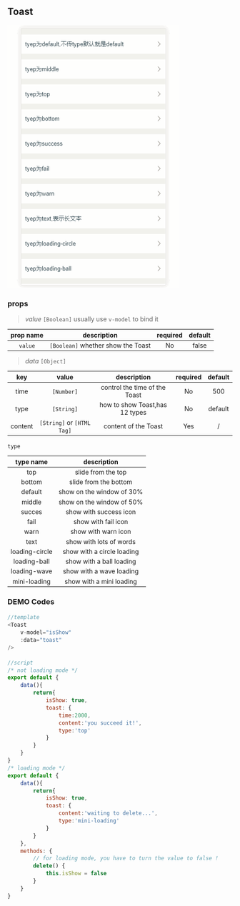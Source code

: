 ## Toast

![toast](../toast.gif)

### props
> *value* `[Boolean]` usually use `v-model` to bind it

| prop name  |      description                         |required| default |
|:-----------:|:----------------------------------------:|:------:|:-------:|
| `value` | `[Boolean]` whether show the Toast   |   No   |  false  |

> *data* `[Object]`

| key         |            value                         |description| required | default |
|:-----------:|:----------------------------------------:|:---------:|:--------:|:-------:|
| time       | `[Number]`  |control the time of the Toast | No | 500 |
| type     | `[String]`| how to show Toast,has 12 types | No | default |
| content    | `[String]` or `[HTML Tag]`|     content of the Toast    | Yes | / |

`type`

| type name |           description                       |
|:---------:|:-----------------------------------------:|
|    top    | slide from the top |
|    bottom | slide from the bottom |
|    default    | show on the window of 30% |
|    middle    | show on the window of 50% |
|    succes    | show with success icon |
|    fail    | show with fail icon |
|    warn    | show with warn icon |
|    text    | show with lots of words |
|    loading-circle    | show with a circle loading |
|    loading-ball    | show with a ball loading |
|    loading-wave    | show with a wave loading |
|    mini-loading    | show with a mini loading |

### DEMO Codes
```javascript
//template
<Toast
    v-model="isShow"
    :data="toast" 
/>

//script
/* not loading mode */
export default {
    data(){
        return{
            isShow: true,
            toast: {
                time:2000,
                content:'you succeed it!',
                type:'top'
            }
        }
    }
}
/* loading mode */
export default {
    data(){
        return{
            isShow: true,
            toast: {
                content:'waiting to delete...',
                type:'mini-loading'
            }
        }
    },
    methods: {
        // for loading mode, you have to turn the value to false !
        delete() {
            this.isShow = false
        }
    }
}
```